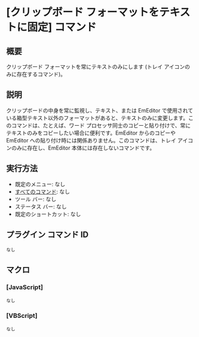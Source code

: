 # \[クリップボード フォーマットをテキストに固定\] コマンド

## 概要

クリップボード フォーマットを常にテキストのみにします (トレイ アイコンのみに存在するコマンド)。

## 説明

クリップボードの中身を常に監視し、テキスト、または EmEditor で使用されている箱型テキスト以外のフォーマットがあると、テキストのみに変更します。このコマンドは、たとえば、ワード プロセッサ同士のコピーと貼り付けで、常にテキストのみをコピーしたい場合に便利です。EmEditor からのコピーや EmEditor への貼り付け時には関係ありません。このコマンドは、トレイ
アイコンのみに存在し、EmEditor 本体には存在しないコマンドです。

## 実行方法

- 既定のメニュー: なし
- [すべてのコマンド](../../glossary/allcommands): なし
- ツール バー: なし
- ステータス バー: なし
- 既定のショートカット: なし

## プラグイン コマンド ID

```
なし```

## マクロ

### \[JavaScript\]

```
なし
```

### \[VBScript\]

```
なし
```
